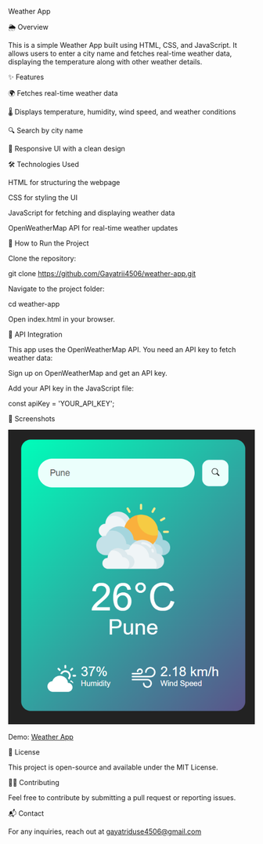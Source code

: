 Weather App

🌦 Overview

This is a simple Weather App built using HTML, CSS, and JavaScript. It allows users to enter a city name and fetches real-time weather data, displaying the temperature along with other weather details.

✨ Features

🌍 Fetches real-time weather data

🌡 Displays temperature, humidity, wind speed, and weather conditions

🔍 Search by city name

🎨 Responsive UI with a clean design

🛠 Technologies Used

HTML for structuring the webpage

CSS for styling the UI

JavaScript for fetching and displaying weather data

OpenWeatherMap API for real-time weather updates

🚀 How to Run the Project

Clone the repository:

git clone https://github.com/Gayatrii4506/weather-app.git

Navigate to the project folder:

cd weather-app

Open index.html in your browser.

🔗 API Integration

This app uses the OpenWeatherMap API. You need an API key to fetch weather data:

Sign up on OpenWeatherMap and get an API key.

Add your API key in the JavaScript file:

const apiKey = 'YOUR_API_KEY';

📸 Screenshots

![Screenshot Description](images/ss.png)



Demo:
[Weather App]( https://gayatrii4506.github.io/Weather-App/)


📜 License

This project is open-source and available under the MIT License.

👨‍💻 Contributing

Feel free to contribute by submitting a pull request or reporting issues.

📬 Contact

For any inquiries, reach out at gayatriduse4506@gmail.com


